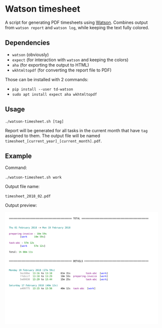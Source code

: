 # Watson timesheet

A script for generating PDF timesheets using [Watson](https://tailordev.github.io/Watson/).
Combines output from `watson report` and `watson log`, while keeping the text fully colored.

## Dependencies

- `watson` (obviously)
- `expect` (for interaction with `watson` and keeping the colors)
- `aha` (for exporting the output to HTML)
- `wkhtmltopdf` (for converting the report file to PDF)

Those can be installed with 2 commands:
- `pip install --user td-watson`
- `sudo apt install expect aha wkhtmltopdf`

## Usage

`./watson-timesheet.sh [tag]`

Report will be generated for all tasks in the current month that have `tag` assigned
to them. The output file will be named `timesheet_[current_year]_[current_month].pdf`.

## Example

Command:

`./watson-timesheet.sh work`

Output file name:

`timesheet_2018_02.pdf`

Output preview:

![sample output](output.png)
